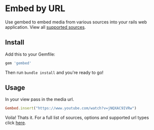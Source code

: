 # Embed by URL
Use gembed to embed media from various sources into your rails web application. View all [supported sources](https://github.com/iJohnPaul/gembed/wiki/Supported-Sources). 

## Install
Add this to your Gemfile:
```ruby
gem 'gembed'
```
Then run `bundle install` and you're ready to go!

## Usage
In your view pass in the media url.
```ruby
Gembed.insert("https://www.youtube.com/watch?v=jNQXAC9IVRw")
```
Voila! Thats it. For a full list of sources, options and supported url types click [here](https://github.com/iJohnPaul/gembed/wiki/Supported-Sources).
